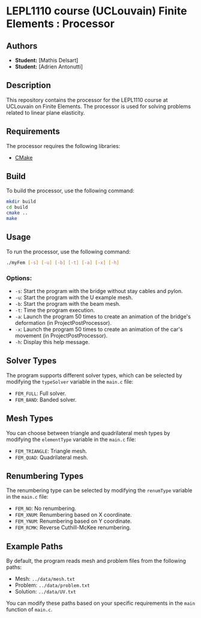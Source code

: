 # LEPL1110 course (UCLouvain) Finite Elements : Processor

## Authors

- **Student:** [Mathis Delsart]
- **Student:** [Adrien Antonutti]

## Description

This repository contains the processor for the LEPL1110 course at UCLouvain on Finite Elements. The processor is used for solving problems related to linear plane elasticity.

## Requirements

The processor requires the following libraries:

- [CMake](https://cmake.org/)

## Build

To build the processor, use the following command:

```bash
mkdir build
cd build
cmake ..
make
```

## Usage

To run the processor, use the following command:

```bash
./myFem [-s] [-u] [-b] [-t] [-a] [-x] [-h]
```

### Options:

- `-s`: Start the program with the bridge without stay cables and pylon.
- `-u`: Start the program with the U example mesh.
- `-b`: Start the program with the beam mesh.
- `-t`: Time the program execution.
- `-a`: Launch the program 50 times to create an animation of the bridge's deformation (in ProjectPostProcessor).
- `-x`: Launch the program 50 times to create an animation of the car's movement (in ProjectPostProcessor).
- `-h`: Display this help message.

## Solver Types

The program supports different solver types, which can be selected by modifying the `typeSolver` variable in the `main.c` file:

- `FEM_FULL`: Full solver.
- `FEM_BAND`: Banded solver.

## Mesh Types

You can choose between triangle and quadrilateral mesh types by modifying the `elementType` variable in the `main.c` file:

- `FEM_TRIANGLE`: Triangle mesh.
- `FEM_QUAD`: Quadrilateral mesh.

## Renumbering Types

The renumbering type can be selected by modifying the `renumType` variable in the `main.c` file:

- `FEM_NO`: No renumbering.
- `FEM_XNUM`: Renumbering based on X coordinate.
- `FEM_YNUM`: Renumbering based on Y coordinate.
- `FEM_RCMK`: Reverse Cuthill-McKee renumbering.

## Example Paths

By default, the program reads mesh and problem files from the following paths:

- Mesh: `../data/mesh.txt`
- Problem: `../data/problem.txt`
- Solution: `../data/UV.txt`

You can modify these paths based on your specific requirements in the `main` function of `main.c`.